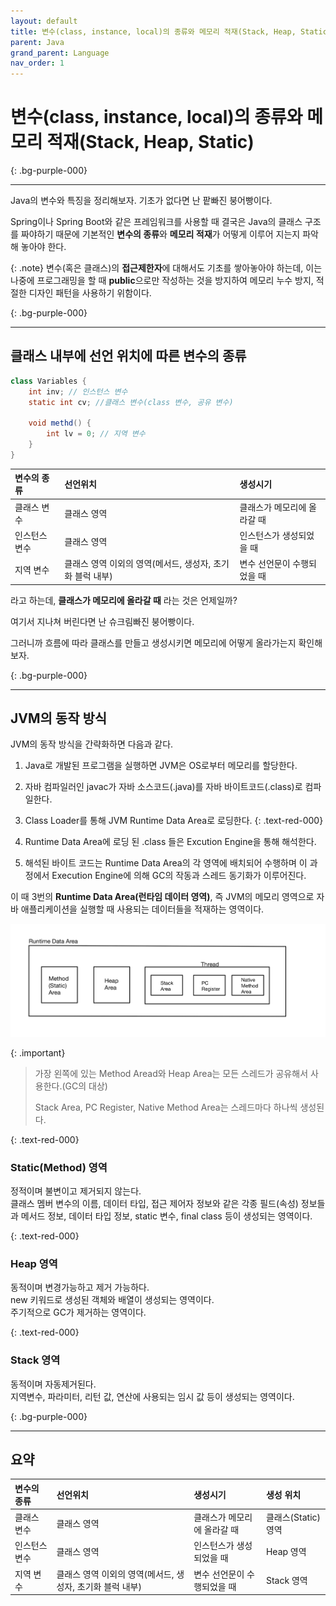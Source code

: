 ```yaml
---
layout: default
title: 변수(class, instance, local)의 종류와 메모리 적재(Stack, Heap, Static)
parent: Java
grand_parent: Language
nav_order: 1
---
```


# **변수(class, instance, local)의 종류와 메모리 적재(Stack, Heap, Static)**

{: .bg-purple-000}

---

Java의 변수와 특징을 정리해보자. 기초가 없다면 난 팥빠진 붕어빵이다.

Spring이나 Spring Boot와 같은 프레임워크를 사용할 때 결국은 Java의 클래스 구조를 짜야하기 때문에 기본적인 **변수의 종류**와 **메모리 적재**가 어떻게 이루어 지는지 파악해 놓아야 한다.

{: .note}
변수(혹은 클래스)의 **접근제한자**에 대해서도 기초를 쌓아놓아야 하는데, 이는 나중에 프로그래밍을 할 때 **public**으로만 작성하는 것을 방지하여 메모리 누수 방지, 적절한 디자인 패턴을 사용하기 위함이다.

{: .bg-purple-000}

---

## 클래스 내부에 선언 위치에 따른 변수의 종류

```java
class Variables {
    int inv; // 인스턴스 변수
    static int cv; //클래스 변수(class 변수, 공유 변수)

    void methd() {
        int lv = 0; // 지역 변수
    }
}
```

| 변수의 종류   | 선언위치                                                  | 생성시기                    |
| :------------ | :-------------------------------------------------------- | :-------------------------- |
| 클래스 변수   | 클래스 영역                                               | 클래스가 메모리에 올라갈 때 |
| 인스턴스 변수 | 클래스 영역                                               | 인스턴스가 생성되었을 때    |
| 지역 변수     | 클래스 영역 이외의 영역(메서드, 생성자, 초기화 블럭 내부) | 변수 선언문이 수행되었을 때 |

라고 하는데, **클래스가 메모리에 올라갈 때** 라는 것은 언제일까?

여기서 지나쳐 버린다면 난 슈크림빠진 붕어빵이다.

그러니까 흐름에 따라 클래스를 만들고 생성시키면 메모리에 어떻게 올라가는지 확인해보자.

{: .bg-purple-000}

---

## JVM의 동작 방식

JVM의 동작 방식을 간략화하면 다음과 같다.

1. Java로 개발된 프로그램을 실행하면 JVM은 OS로부터 메모리를 할당한다.
2. 자바 컴파일러인 javac가 자바 소스코드(.java)를 자바 바이트코드(.class)로 컴파일한다.
3. Class Loader를 통해 JVM Runtime Data Area로 로딩한다.
   {: .text-red-000}

4. Runtime Data Area에 로딩 된 .class 들은 Excution Engine을 통해 해석한다.
5. 해석된 바이트 코드는 Runtime Data Area의 각 영역에 배치되어 수행하며 이 과정에서 Execution Engine에 의해 GC의 작동과 스레드 동기화가 이루어진다.

이 때 3번의 **Runtime Data Area(런타임 데이터 영역)**, 즉 JVM의 메모리 영역으로 자바 애플리케이션을 실행할 때 사용되는 데이터들을 적재하는 영역이다.

![](../../../assets/images/java_jvm.png)

{: .important}

> 가장 왼쪽에 있는 Method Aread와 Heap Area는 모든 스레드가 공유해서 사용한다.(GC의 대상)
>
> Stack Area, PC Register, Native Method Area는 스레드마다 하나씩 생성된다.

{: .text-red-000}

### Static(Method) 영역

정적이며 불변이고 제거되지 않는다.\
클래스 멤버 변수의 이름, 데이터 타입, 접근 제어자 정보와 같은 각종 필드(속성) 정보들과 메서드 정보, 데이터 타입 정보, static 변수, final class 등이 생성되는 영역이다.

{: .text-red-000}

### Heap 영역

동적이며 변경가능하고 제거 가능하다.\
new 키워드로 생성된 객체와 배열이 생성되는 영역이다.\
주기적으로 GC가 제거하는 영역이다.

{: .text-red-000}

### Stack 영역

동적이며 자동제거된다.\
지역변수, 파라미터, 리턴 값, 연산에 사용되는 임시 값 등이 생성되는 영역이다.

{: .bg-purple-000}

---

## 요약

| 변수의 종류   | 선언위치                                                  | 생성시기                    | 생성 위치           |
| :------------ | :-------------------------------------------------------- | :-------------------------- | :------------------ |
| 클래스 변수   | 클래스 영역                                               | 클래스가 메모리에 올라갈 때 | 클래스(Static) 영역 |
| 인스턴스 변수 | 클래스 영역                                               | 인스턴스가 생성되었을 때    | Heap 영역           |
| 지역 변수     | 클래스 영역 이외의 영역(메서드, 생성자, 초기화 블럭 내부) | 변수 선언문이 수행되었을 때 | Stack 영역          |

